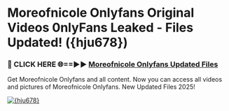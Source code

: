 # Moreofnicole Onlyfans Original Videos 0nlyFans Leaked - Files Updated! ({hju678})

<h3>🔴 CLICK HERE 🌐==►► <a href="https://tinyurl.com/ms9xzufz" rel="nofollow">Moreofnicole Onlyfans Updated Files</a></h3>

Get Moreofnicole Onlyfans and all content. Now you can access all videos and pictures of Moreofnicole Onlyfans. New Updated Files 2025!

[![{hju678}](https://i.imgur.com/PQ7UWWw.gif)](https://tinyurl.com/ms9xzufz)